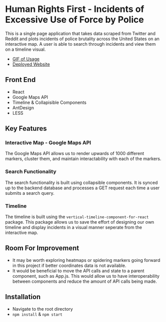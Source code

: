 # Human Rights First - Incidents of Excessive Use of Force by Police

This is a single page application that takes data scraped from Twitter and Reddit and plots incidents of police brutality across the United States on an interactive map. A user is able to search through incidents and view them on a timeline visual.

 - [GIF of Usage](https://gyazo.com/76e9d7a0a8c091d0bbfb777ba8dfab0e)
 - [Deployed Website](https://main.d2njpi9j1s76mb.amplifyapp.com/)


## Front End
   - React
   - Google Maps API
   - Timeline & Collapisible Components
   - AntDesign
   - LESS

## Key Features
### Interactive Map - Google Maps API

The Google Maps API allows us to render upwards of 1000 different markers, cluster them, and maintain interactability with each of the markers. 

### Search Functionality

The search functionality is built using collapsible components. It is synced up to the backend database and processes a GET request each time a user submits a search query.

### Timeline
The timeline is built using the ```vertical-timeline-component-for-react``` package. This package allows us to save the effort of designing our own timeline and display incidents in a visual manner seperate from the interactive map.

## Room For Improvement
- It may be worth exploring heatmaps or spidering markers going forward in this project if better coordinates data is not available.
- It would be beneficial to move the API calls and state to a parent component, such as App.js. This would allow us to have interoperability between components and reduce the amount of API calls being made.

## Installation

- Navigate to the root directory
- ```npm install``` & ```npm start```
